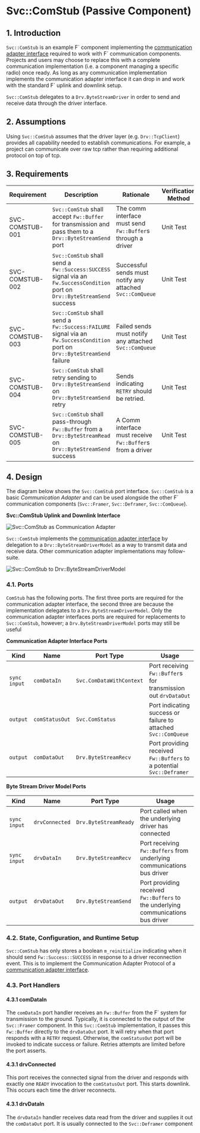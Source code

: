 # Svc::ComStub (Passive Component)

## 1. Introduction

`Svc::ComStub` is an example  F´ component implementing the
[communication adapter interface](../../../docs/reference/communication-adapter-interface.md) required
to work with F´ communication components. Projects and users may choose to replace this with a complete communication
implementation (i.e. a component managing a specific radio) once ready. As long as any communication implementation
implements the communication adapter interface it can drop in and work with the standard F´ uplink and downlink setup.

`Svc::ComStub` delegates to a `Drv.ByteStreamDriver` in order to send and receive data through the driver interface.

## 2. Assumptions

Using `Svc::ComStub` assumes that the driver layer (e.g. `Drv::TcpClient`) provides all capability needed to establish
communications. For example, a project can communicate over raw tcp rather than requiring additional protocol on top of
tcp.


## 3. Requirements

| Requirement     | Description                                                                                                                 | Rationale                                                   | Verification Method |
|-----------------|-----------------------------------------------------------------------------------------------------------------------------|-------------------------------------------------------------|---------------------|
| SVC-COMSTUB-001 | `Svc::ComStub` shall accept `Fw::Buffer` for transmission and  pass them to a `Drv::ByteStreamSend` port                    | The comm interface must send `Fw::Buffer`s through a driver | Unit Test           |
| SVC-COMSTUB-002 | `Svc::ComStub` shall send a `Fw::Success:SUCCESS` signal via an `Fw.SuccessCondition` port on `Drv::ByteStreamSend` success | Successful sends must notify any attached `Svc::ComQueue`   | Unit Test           |
| SVC-COMSTUB-003 | `Svc::ComStub` shall send a `Fw::Success:FAILURE` signal via an `Fw.SuccessCondition` port on `Drv::ByteStreamSend` failure | Failed sends must notify any attached `Svc::ComQueue`       | Unit Test           |
| SVC-COMSTUB-004 | `Svc::ComStub` shall retry sending to `Drv::ByteStreamSend` on `Drv::ByteStreamSend` retry                                  | Sends indicating `RETRY` should be retried.                 | Unit Test           |
| SVC-COMSTUB-005 | `Svc::ComStub` shall pass-through `Fw::Buffer` from a  `Drv::ByteStreamRead` on `Drv::ByteStreamSend` success               | A Comm interface must receive `Fw::Buffer`s from a driver   | Unit Test           | 

## 4. Design

The diagram below shows the `Svc::ComStub` port interface. `Svc::ComStub` is a basic *Communication Adapter* and can be
used alongside the other F´ communication components (`Svc::Framer`, `Svc::Deframer`, `Svc::ComQueue`). 

**Svc::ComStub Uplink and Downlink Interface**

![`Svc::ComStub` as Communication Adapter](./img/com-adapter.png)


`Svc::ComStub` implements the
[communication adapter interface](../../../docs/reference/communication-adapter-interface.md) by
delegation to a `Drv::ByteStreamDriverModel` as a way to transmit data and receive data. Other communication
adapter implementations may follow-suite.

![`Svc::ComStub` to `Drv::ByteStreamDriverModel`](./img/byte-stream.png)

### 4.1. Ports

`ComStub` has the following ports.  The first three ports are required for the communication adapter interface, the
second three are because the implementation delegates to a `Drv.ByteStreamDriverModel`. Only the communication adapter
interfaces ports are required for replacements to `Svc::ComStub`, however; a `Drv.ByteStreamDriverModel` ports may still
be useful

**Communication Adapter Interface Ports**

| Kind         | Name           | Port Type             | Usage                                                                             |
|--------------|----------------|-----------------------|-----------------------------------------------------------------------------------|
| `sync input` | `comDataIn`    | `Svc.ComDataWithContext`  | Port receiving `Fw::Buffer`s for transmission out `drvDataOut`                    |
| `output`     | `comStatusOut`    | `Svc.ComStatus`       | Port indicating success or failure to attached `Svc::ComQueue`                    |
| `output`     | `comDataOut`   | `Drv.ByteStreamRecv`  | Port providing received `Fw::Buffers` to a potential `Svc::Deframer`              |

**Byte Stream Driver Model Ports**

| Kind         | Name           | Port Type             | Usage                                                                             |
|--------------|----------------|-----------------------|-----------------------------------------------------------------------------------|
| `sync input` | `drvConnected` | `Drv.ByteStreamReady` | Port called when the underlying driver has connected                              |
| `sync input` | `drvDataIn`    | `Drv.ByteStreamRecv`  | Port receiving `Fw::Buffers` from underlying communications bus driver            |
| `output`     | `drvDataOut`   | `Drv.ByteStreamSend`  | Port providing received `Fw::Buffers` to the underlying communications bus driver |


### 4.2. State, Configuration, and Runtime Setup

`Svc::ComStub` has only stores a boolean `m_reinitialize` indicating when it should send `Fw::Success::SUCCESS` in
response to a driver reconnection event. This is to implement the  Communication Adapter Protocol of a
[communication adapter interface](../../../docs/reference/communication-adapter-interface.md).

### 4.3. Port Handlers

#### 4.3.1 comDataIn

The `comDataIn` port handler receives an `Fw::Buffer` from the F´ system for transmission to the ground. Typically, it
is connected to the output of the `Svc::Framer` component. In this `Svc::ComStub` implementation, it passes this
`Fw::Buffer` directly to the `drvDataOut` port. It will retry when that port responds with a `RETRY` request. Otherwise, 
 the `comStatusOut` port will be invoked to indicate success or failure. Retries attempts are limited before the port
asserts.

#### 4.3.1 drvConnected

This port receives the connected signal from the driver and responds with exactly one `READY` invocation to the
`comStatusOut` port. This starts downlink. This occurs each time the driver reconnects.

#### 4.3.1 drvDataIn

The `drvDataIn` handler receives data read from the driver and supplies it out the `comDataOut` port. It is usually
connected to the `Svc::Deframer` component
